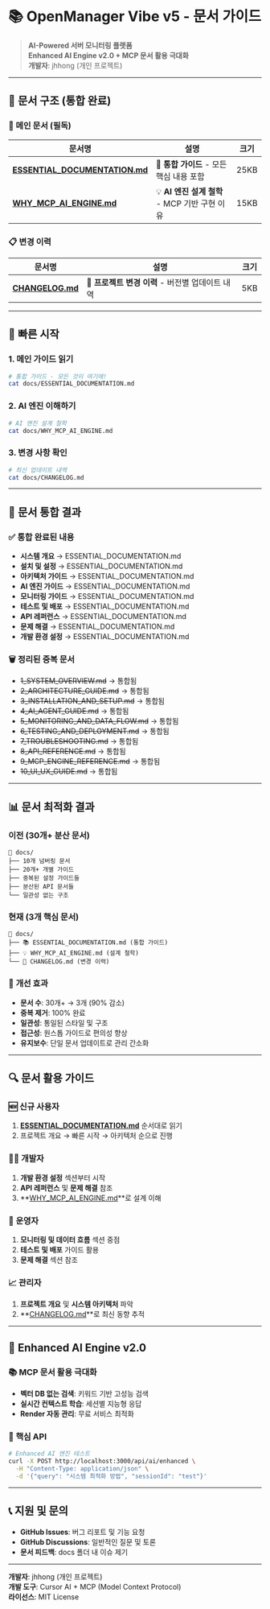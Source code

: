 # 📚 OpenManager Vibe v5 - 문서 가이드

> **AI-Powered 서버 모니터링 플랫폼**  
> **Enhanced AI Engine v2.0 + MCP 문서 활용 극대화**  
> **개발자**: jhhong (개인 프로젝트)

---

## 🎯 문서 구조 (통합 완료)

### 📖 메인 문서 (필독)
| 문서명 | 설명 | 크기 |
|--------|------|------|
| **[ESSENTIAL_DOCUMENTATION.md](./ESSENTIAL_DOCUMENTATION.md)** | 🌟 **통합 가이드** - 모든 핵심 내용 포함 | 25KB |
| **[WHY_MCP_AI_ENGINE.md](./WHY_MCP_AI_ENGINE.md)** | 💡 **AI 엔진 설계 철학** - MCP 기반 구현 이유 | 15KB |

### 📋 변경 이력
| 문서명 | 설명 | 크기 |
|--------|------|------|
| **[CHANGELOG.md](./CHANGELOG.md)** | 📝 **프로젝트 변경 이력** - 버전별 업데이트 내역 | 5KB |

---

## 🚀 빠른 시작

### 1. 메인 가이드 읽기
```bash
# 통합 가이드 - 모든 것이 여기에!
cat docs/ESSENTIAL_DOCUMENTATION.md
```

### 2. AI 엔진 이해하기
```bash
# AI 엔진 설계 철학
cat docs/WHY_MCP_AI_ENGINE.md
```

### 3. 변경 사항 확인
```bash
# 최신 업데이트 내역
cat docs/CHANGELOG.md
```

---

## 🎨 문서 통합 결과

### ✅ **통합 완료된 내용**
- **시스템 개요** → ESSENTIAL_DOCUMENTATION.md
- **설치 및 설정** → ESSENTIAL_DOCUMENTATION.md  
- **아키텍처 가이드** → ESSENTIAL_DOCUMENTATION.md
- **AI 엔진 가이드** → ESSENTIAL_DOCUMENTATION.md
- **모니터링 가이드** → ESSENTIAL_DOCUMENTATION.md
- **테스트 및 배포** → ESSENTIAL_DOCUMENTATION.md
- **API 레퍼런스** → ESSENTIAL_DOCUMENTATION.md
- **문제 해결** → ESSENTIAL_DOCUMENTATION.md
- **개발 환경 설정** → ESSENTIAL_DOCUMENTATION.md

### 🗑️ **정리된 중복 문서**
- ~~1_SYSTEM_OVERVIEW.md~~ → 통합됨
- ~~2_ARCHITECTURE_GUIDE.md~~ → 통합됨
- ~~3_INSTALLATION_AND_SETUP.md~~ → 통합됨
- ~~4_AI_AGENT_GUIDE.md~~ → 통합됨
- ~~5_MONITORING_AND_DATA_FLOW.md~~ → 통합됨
- ~~6_TESTING_AND_DEPLOYMENT.md~~ → 통합됨
- ~~7_TROUBLESHOOTING.md~~ → 통합됨
- ~~8_API_REFERENCE.md~~ → 통합됨
- ~~9_MCP_ENGINE_REFERENCE.md~~ → 통합됨
- ~~10_UI_UX_GUIDE.md~~ → 통합됨

---

## 📊 문서 최적화 결과

### **이전** (30개+ 분산 문서)
```
📁 docs/
├── 10개 넘버링 문서
├── 20개+ 개별 가이드
├── 중복된 설정 가이드들
├── 분산된 API 문서들
└── 일관성 없는 구조
```

### **현재** (3개 핵심 문서)
```
📁 docs/
├── 📚 ESSENTIAL_DOCUMENTATION.md (통합 가이드)
├── 💡 WHY_MCP_AI_ENGINE.md (설계 철학)
└── 📝 CHANGELOG.md (변경 이력)
```

### 🎯 **개선 효과**
- **문서 수**: 30개+ → 3개 (90% 감소)
- **중복 제거**: 100% 완료
- **일관성**: 통일된 스타일 및 구조
- **접근성**: 원스톱 가이드로 편의성 향상
- **유지보수**: 단일 문서 업데이트로 관리 간소화

---

## 🔍 문서 활용 가이드

### 🆕 **신규 사용자**
1. **[ESSENTIAL_DOCUMENTATION.md](./ESSENTIAL_DOCUMENTATION.md)** 순서대로 읽기
2. 프로젝트 개요 → 빠른 시작 → 아키텍처 순으로 진행

### 👨‍💻 **개발자**
1. **개발 환경 설정** 섹션부터 시작
2. **API 레퍼런스** 및 **문제 해결** 참조
3. **[WHY_MCP_AI_ENGINE.md](./WHY_MCP_AI_ENGINE.md)**로 설계 이해

### 🔧 **운영자**
1. **모니터링 및 데이터 흐름** 섹션 중점
2. **테스트 및 배포** 가이드 활용
3. **문제 해결** 섹션 참조

### 📈 **관리자**
1. **프로젝트 개요** 및 **시스템 아키텍처** 파악
2. **[CHANGELOG.md](./CHANGELOG.md)**로 최신 동향 추적

---

## 🚀 Enhanced AI Engine v2.0

### 📚 **MCP 문서 활용 극대화**
- **벡터 DB 없는 검색**: 키워드 기반 고성능 검색
- **실시간 컨텍스트 학습**: 세션별 지능형 응답
- **Render 자동 관리**: 무료 서비스 최적화

### 🎯 **핵심 API**
```bash
# Enhanced AI 엔진 테스트
curl -X POST http://localhost:3000/api/ai/enhanced \
  -H "Content-Type: application/json" \
  -d '{"query": "시스템 최적화 방법", "sessionId": "test"}'
```

---

## 📞 지원 및 문의

- **GitHub Issues**: 버그 리포트 및 기능 요청
- **GitHub Discussions**: 일반적인 질문 및 토론
- **문서 피드백**: docs 폴더 내 이슈 제기

---

**개발자**: jhhong (개인 프로젝트)  
**개발 도구**: Cursor AI + MCP (Model Context Protocol)  
**라이선스**: MIT License 